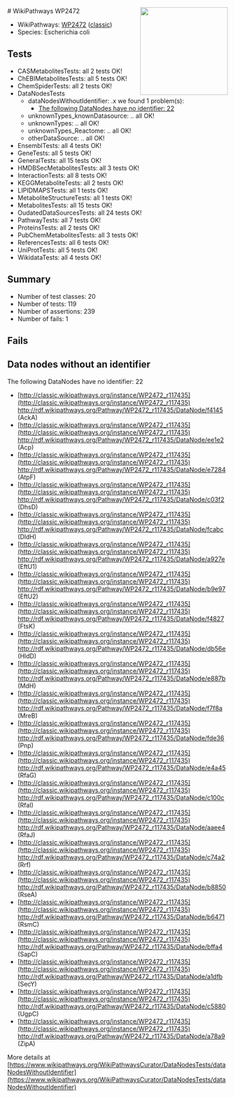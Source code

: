 <img style="float: right; width: 200px" src="https://upload.wikimedia.org/wikipedia/commons/thumb/8/83/Wplogo_with_text_500.png/640px-Wplogo_with_text_500.png" />
# WikiPathways WP2472

* WikiPathways: [WP2472](https://wikipathways.org/pathways/WP2472) ([classic](https://classic.wikipathways.org/instance/WP2472))
* Species: Escherichia coli
## Tests
* CASMetabolitesTests: all 2 tests OK!
* ChEBIMetabolitesTests: all 5 tests OK!
* ChemSpiderTests: all 2 tests OK!
* DataNodesTests
    * dataNodesWithoutIdentifier: .x we found 1 problem(s):
        * [The following DataNodes have no identifier: 22](#8792c4b1)
    * unknownTypes_knownDatasource: .. all OK!
    * unknownTypes: .. all OK!
    * unknownTypes_Reactome: .. all OK!
    * otherDataSource: .. all OK!
* EnsemblTests: all 4 tests OK!
* GeneTests: all 5 tests OK!
* GeneralTests: all 15 tests OK!
* HMDBSecMetabolitesTests: all 3 tests OK!
* InteractionTests: all 8 tests OK!
* KEGGMetaboliteTests: all 2 tests OK!
* LIPIDMAPSTests: all 1 tests OK!
* MetaboliteStructureTests: all 1 tests OK!
* MetabolitesTests: all 15 tests OK!
* OudatedDataSourcesTests: all 24 tests OK!
* PathwayTests: all 7 tests OK!
* ProteinsTests: all 2 tests OK!
* PubChemMetabolitesTests: all 3 tests OK!
* ReferencesTests: all 6 tests OK!
* UniProtTests: all 5 tests OK!
* WikidataTests: all 4 tests OK!


## Summary

* Number of test classes: 20
* Number of tests: 119
* Number of assertions: 239
* Number of fails: 1

## Fails

<a name="8792c4b1" />

## Data nodes without an identifier

The following DataNodes have no identifier: 22

* [http://classic.wikipathways.org/instance/WP2472_r117435](http://classic.wikipathways.org/instance/WP2472_r117435) http://rdf.wikipathways.org/Pathway/WP2472_r117435/DataNode/f4145 (AckA)
* [http://classic.wikipathways.org/instance/WP2472_r117435](http://classic.wikipathways.org/instance/WP2472_r117435) http://rdf.wikipathways.org/Pathway/WP2472_r117435/DataNode/ee1e2 (Acp)
* [http://classic.wikipathways.org/instance/WP2472_r117435](http://classic.wikipathways.org/instance/WP2472_r117435) http://rdf.wikipathways.org/Pathway/WP2472_r117435/DataNode/e7284 (AtpF)
* [http://classic.wikipathways.org/instance/WP2472_r117435](http://classic.wikipathways.org/instance/WP2472_r117435) http://rdf.wikipathways.org/Pathway/WP2472_r117435/DataNode/c03f2 (DhsD)
* [http://classic.wikipathways.org/instance/WP2472_r117435](http://classic.wikipathways.org/instance/WP2472_r117435) http://rdf.wikipathways.org/Pathway/WP2472_r117435/DataNode/fcabc (DldH)
* [http://classic.wikipathways.org/instance/WP2472_r117435](http://classic.wikipathways.org/instance/WP2472_r117435) http://rdf.wikipathways.org/Pathway/WP2472_r117435/DataNode/a927e (EftU1)
* [http://classic.wikipathways.org/instance/WP2472_r117435](http://classic.wikipathways.org/instance/WP2472_r117435) http://rdf.wikipathways.org/Pathway/WP2472_r117435/DataNode/b9e97 (EftU2)
* [http://classic.wikipathways.org/instance/WP2472_r117435](http://classic.wikipathways.org/instance/WP2472_r117435) http://rdf.wikipathways.org/Pathway/WP2472_r117435/DataNode/f4827 (FtsK)
* [http://classic.wikipathways.org/instance/WP2472_r117435](http://classic.wikipathways.org/instance/WP2472_r117435) http://rdf.wikipathways.org/Pathway/WP2472_r117435/DataNode/db56e (HldD)
* [http://classic.wikipathways.org/instance/WP2472_r117435](http://classic.wikipathways.org/instance/WP2472_r117435) http://rdf.wikipathways.org/Pathway/WP2472_r117435/DataNode/e887b (MdH)
* [http://classic.wikipathways.org/instance/WP2472_r117435](http://classic.wikipathways.org/instance/WP2472_r117435) http://rdf.wikipathways.org/Pathway/WP2472_r117435/DataNode/f7f8a (MreB)
* [http://classic.wikipathways.org/instance/WP2472_r117435](http://classic.wikipathways.org/instance/WP2472_r117435) http://rdf.wikipathways.org/Pathway/WP2472_r117435/DataNode/fde36 (Pnp)
* [http://classic.wikipathways.org/instance/WP2472_r117435](http://classic.wikipathways.org/instance/WP2472_r117435) http://rdf.wikipathways.org/Pathway/WP2472_r117435/DataNode/e4a45 (RfaG)
* [http://classic.wikipathways.org/instance/WP2472_r117435](http://classic.wikipathways.org/instance/WP2472_r117435) http://rdf.wikipathways.org/Pathway/WP2472_r117435/DataNode/c100c (RfaI)
* [http://classic.wikipathways.org/instance/WP2472_r117435](http://classic.wikipathways.org/instance/WP2472_r117435) http://rdf.wikipathways.org/Pathway/WP2472_r117435/DataNode/aaee4 (RfaJ)
* [http://classic.wikipathways.org/instance/WP2472_r117435](http://classic.wikipathways.org/instance/WP2472_r117435) http://rdf.wikipathways.org/Pathway/WP2472_r117435/DataNode/c74a2 (Rrf)
* [http://classic.wikipathways.org/instance/WP2472_r117435](http://classic.wikipathways.org/instance/WP2472_r117435) http://rdf.wikipathways.org/Pathway/WP2472_r117435/DataNode/b8850 (RseA)
* [http://classic.wikipathways.org/instance/WP2472_r117435](http://classic.wikipathways.org/instance/WP2472_r117435) http://rdf.wikipathways.org/Pathway/WP2472_r117435/DataNode/b6471 (RsmC)
* [http://classic.wikipathways.org/instance/WP2472_r117435](http://classic.wikipathways.org/instance/WP2472_r117435) http://rdf.wikipathways.org/Pathway/WP2472_r117435/DataNode/bffa4 (SapC)
* [http://classic.wikipathways.org/instance/WP2472_r117435](http://classic.wikipathways.org/instance/WP2472_r117435) http://rdf.wikipathways.org/Pathway/WP2472_r117435/DataNode/a1dfb (SecY)
* [http://classic.wikipathways.org/instance/WP2472_r117435](http://classic.wikipathways.org/instance/WP2472_r117435) http://rdf.wikipathways.org/Pathway/WP2472_r117435/DataNode/c5880 (UgpC)
* [http://classic.wikipathways.org/instance/WP2472_r117435](http://classic.wikipathways.org/instance/WP2472_r117435) http://rdf.wikipathways.org/Pathway/WP2472_r117435/DataNode/a78a9 (ZipA)


More details at [https://www.wikipathways.org/WikiPathwaysCurator/DataNodesTests/dataNodesWithoutIdentifier](https://www.wikipathways.org/WikiPathwaysCurator/DataNodesTests/dataNodesWithoutIdentifier)


